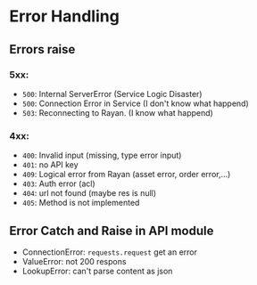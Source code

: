 # Error Handling

## Errors raise
### 5xx:
- `500`: Internal ServerError (Service Logic Disaster)
- `500`: Connection Error in Service (I don't know what happend)
- `503`: Reconnecting to Rayan. (I know what happend)

### 4xx:
- `400`: Invalid input (missing, type error input)
- `401`: no API key
- `409`: Logical error from Rayan (asset error, order error,...)
- `403`: Auth error (acl)
- `404`: url not found (maybe res is null)
- `405`: Method is not implemented


## Error Catch and Raise in API module
- ConnectionError: `requests.request` get an error
- ValueError: not 200 respons
- LookupError: can't parse content as json

